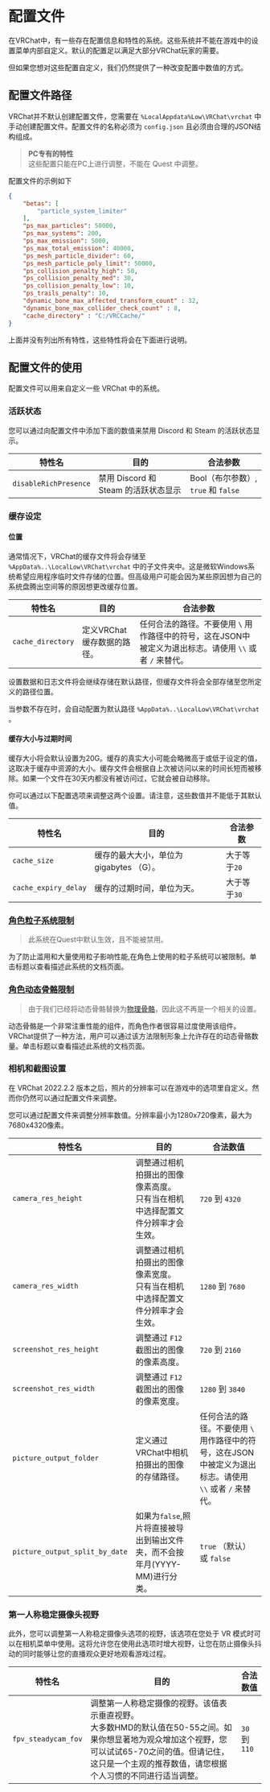 # 配置文件

在VRChat中，有一些存在配置信息和特性的系统。这些系统并不能在游戏中的设置菜单内部自定义。默认的配置足以满足大部分VRChat玩家的需要。

但如果您想对这些配置自定义，我们仍然提供了一种改变配置中数值的方式。

## 配置文件路径

VRChat并不默认创建配置文件，您需要在 `%LocalAppdata%Low\VRChat\vrchat` 中手动创建配置文件。配置文件的名称必须为 `config.json` 且必须由合理的JSON结构组成。

> **PC专有的特性**<br>
> 这些配置只能在PC上进行调整，不能在 Quest 中调整。

配置文件的示例如下

```json
{
	"betas": [
		"particle_system_limiter"
	],
	"ps_max_particles": 50000,
	"ps_max_systems": 200,
	"ps_max_emission": 5000,
	"ps_max_total_emission": 40000,
	"ps_mesh_particle_divider": 60,
	"ps_mesh_particle_poly_limit": 50000,
	"ps_collision_penalty_high": 50,
	"ps_collision_penalty_med": 30,
	"ps_collision_penalty_low": 10,
	"ps_trails_penalty": 10,
	"dynamic_bone_max_affected_transform_count" : 32,
	"dynamic_bone_max_collider_check_count" : 8,
	"cache_directory" : "C:/VRCCache/"
}
```

上面并没有列出所有特性，这些特性将会在下面进行说明。

## 配置文件的使用

配置文件可以用来自定义一些 VRChat 中的系统。

### 活跃状态

您可以通过向配置文件中添加下面的数值来禁用 Discord 和 Steam 的活跃状态显示。

特性名 | 目的 | 合法参数
-- | -- | --
`disableRichPresence` | 禁用 Discord 和 Steam 的活跃状态显示 | Bool（布尔参数）, `true` 和 `false`

### 缓存设定

#### 位置

通常情况下，VRChat的缓存文件将会存储至 `%AppData%..\LocalLow\VRChat\vrchat` 中的子文件夹中。这是微软Windows系统希望应用程序临时文件存储的位置。但高级用户可能会因为某些原因想为自己的系统盘腾出空间等的原因想更改缓存位置。

特性名 | 目的 | 合法参数
-- | -- | --
`cache_directory` | 定义VRChat缓存数据的路径。 | 任何合法的路径。不要使用 `\` 用作路径中的符号，这在JSON中被定义为退出标志。请使用 `\\` 或者 `/` 来替代。

设置数据和日志文件将会继续存储在默认路径，但缓存文件将会全部存储至您所定义的路径位置。

当参数不存在时，会自动配置为默认路径 `%AppData%..\LocalLow\VRChat\vrchat` 。

#### 缓存大小与过期时间

缓存大小将会默认设置为20G。缓存的真实大小可能会略微高于或低于设定的值，这取决于缓存中资源的大小。缓存文件会根据自上次被访问以来的时间长短而被移除。如果一个文件在30天内都没有被访问过，它就会被自动移除。

你可以通过以下配置选项来调整这两个设置。请注意，这些数值并不能低于其默认值。

特性名 | 目的 | 合法参数
-- | -- | --
`cache_size` | 缓存的最大大小，单位为 gigabytes （G）。 | 大于等于`20`
`cache_expiry_delay` | 缓存的过期时间，单位为天。 | 大于等于`30`

### [角色粒子系统限制](../../blank.md)

> 此系统在Quest中默认生效，且不能被禁用。

为了防止滥用和大量使用粒子影响性能,在角色上使用的粒子系统可以被限制。单击标题以查看描述此系统的文档页面。

### [角色动态骨骼限制](../../blank.md)

> 由于我们已经将动态骨骼替换为[物理骨骼](../../blank.md)，因此这不再是一个相关的设置。

动态骨骼是一个非常注重性能的组件，而角色作者很容易过度使用该组件。VRChat提供了一种方法，用户可以通过该方法限制形象上允许存在的动态骨骼数量。单击标题以查看描述此系统的文档页面。

### 相机和截图设置

在 VRChat 2022.2.2 版本之后，照片的分辨率可以在游戏中的选项里自定义。然而你仍然可以通过配置文件来调整。

您可以通过配置文件来调整分辨率数值。分辨率最小为1280x720像素，最大为7680x4320像素。

特性名 | 目的 | 合法数值 
-- | -- | --
`camera_res_height` | 调整通过相机拍摄出的图像像素高度。<br>只有当在相机中选择配置文件分辨率才会生效。 | `720` 到 `4320`
`camera_res_width` | 调整通过相机拍摄出的图像像素宽度。<br>只有当在相机中选择配置文件分辨率才会生效。 | `1280` 到 `7680`   
`screenshot_res_height` | 调整通过 `F12` 截图出的图像的像素高度。 | `720` 到 `2160` 
`screenshot_res_width` | 调整通过 `F12` 截图出的图像的像素宽度。 | `1280` 到 `3840` 
`picture_output_folder` | 定义通过VRChat中相机拍摄出的图像的存储路径。 | 任何合法的路径。不要使用 `\` 用作路径中的符号，这在JSON中被定义为退出标志。请使用 `\\` 或者 `/` 来替代。
`picture_output_split_by_date` | 如果为`false`,照片将直接被导出到输出文件夹，而不会按年月(YYYY-MM)进行分类。 | `true` （默认） 或 `false`

### 第一人称稳定摄像头视野

此外，您可以调整第一人称稳定摄像头选项的视野，该选项在您处于 VR 模式时可以在相机菜单中使用。这将允许您在使用此选项时增大视野，让您在防止摄像头抖动的同时能够让您的直播观众更好地观看游戏过程。

特性名 | 目的 | 合法数值 
-- | -- | --
`fpv_steadycam_fov` | 调整第一人称稳定摄像的视野。该值表示垂直视野。<br>大多数HMD的默认值在50-55之间。如果你想显著地为观众增加这个视野，您可以试试65-70之间的值。但请记住，这只是一个主观的推荐数值，请您根据个人习惯的不同进行适当调整。 | `30` 到 `110`
